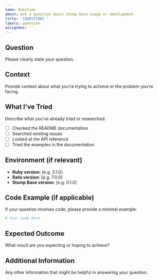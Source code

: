 ```yaml
---
name: Question
about: Ask a question about Stomp Base usage or development
title: '[QUESTION] '
labels: question
assignees: ''
---
```


## Question
Please clearly state your question.

## Context
Provide context about what you're trying to achieve or the problem you're facing.

## What I've Tried
Describe what you've already tried or researched:

- [ ] Checked the README documentation
- [ ] Searched existing issues
- [ ] Looked at the API reference
- [ ] Tried the examples in the documentation

## Environment (if relevant)
- **Ruby version**: [e.g. 3.1.0]
- **Rails version**: [e.g. 7.0.0]
- **Stomp Base version**: [e.g. 0.1.0]

## Code Example (if applicable)
If your question involves code, please provide a minimal example:

```ruby
# Your code here
```

## Expected Outcome
What result are you expecting or hoping to achieve?

## Additional Information
Any other information that might be helpful in answering your question.
